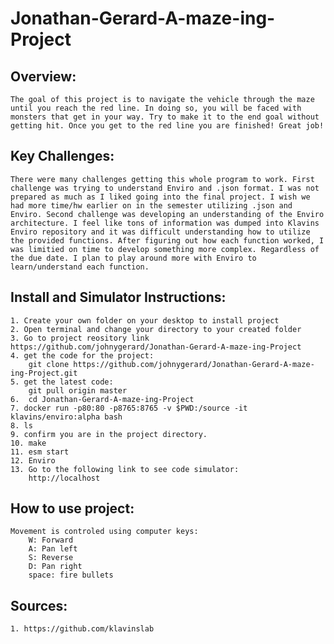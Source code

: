 Jonathan-Gerard-A-maze-ing-Project
===

Overview: 
---
    The goal of this project is to navigate the vehicle through the maze until you reach the red line. In doing so, you will be faced with monsters that get in your way. Try to make it to the end goal without getting hit. Once you get to the red line you are finished! Great job!

Key Challenges: 
---
    There were many challenges getting this whole program to work. First challenge was trying to understand Enviro and .json format. I was not prepared as much as I liked going into the final project. I wish we had more time/hw earlier on in the semester utilizing .json and Enviro. Second challenge was developing an understanding of the Enviro architecture. I feel like tons of information was dumped into Klavins Enviro repository and it was difficult understanding how to utilize the provided functions. After figuring out how each function worked, I was limitied on time to develop something more complex. Regardless of the due date. I plan to play around more with Enviro to learn/understand each function.

Install and Simulator Instructions:
---
    1. Create your own folder on your desktop to install project 
    2. Open terminal and change your directory to your created folder
    3. Go to project reository link https://github.com/johnygerard/Jonathan-Gerard-A-maze-ing-Project
    4. get the code for the project:
        git clone https://github.com/johnygerard/Jonathan-Gerard-A-maze-ing-Project.git
    5. get the latest code:
        git pull origin master
    6.  cd Jonathan-Gerard-A-maze-ing-Project
    7. docker run -p80:80 -p8765:8765 -v $PWD:/source -it klavins/enviro:alpha bash
    8. ls
    9. confirm you are in the project directory. 
    10. make
    11. esm start
    12. Enviro
    13. Go to the following link to see code simulator:
        http://localhost


How to use project:
---
    Movement is controled using computer keys:
        W: Forward
        A: Pan left
        S: Reverse
        D: Pan right
        space: fire bullets

Sources:
---
    1. https://github.com/klavinslab

